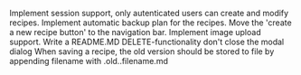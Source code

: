 Implement session support, only autenticated users can create and modify recipes.
Implement automatic backup plan for the recipes.
Move the 'create a new recipe button' to the navigation bar.
Implement image upload support.
Write a README.MD
DELETE-functionality don't close the modal dialog
When saving a recipe, the old version should be stored to file by appending filename with .old.<revision>.filename.md
